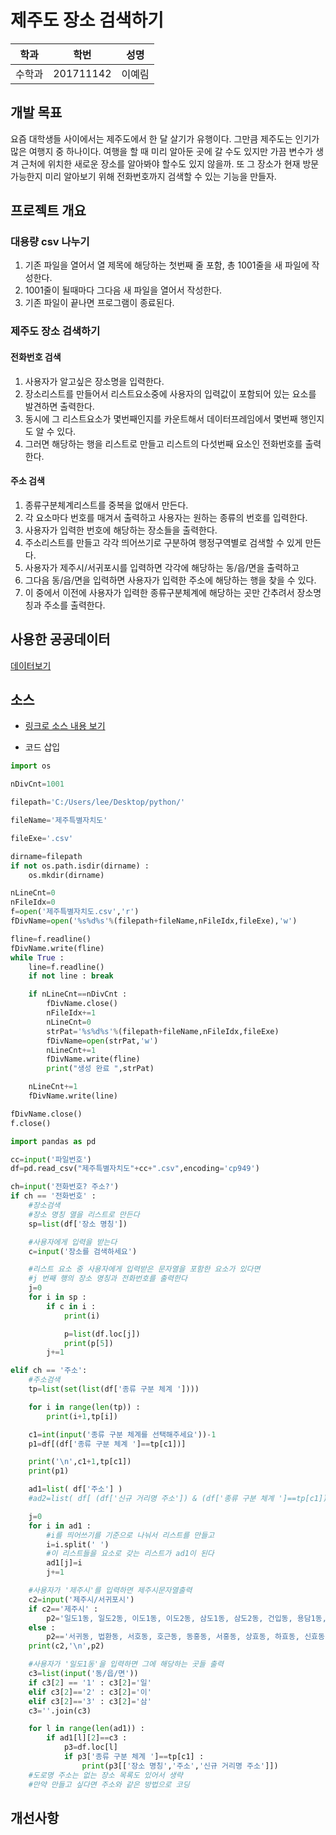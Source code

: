 # 제주도 장소 검색하기

| 학과 | 학번 | 성명 |
| --- | --- | --- |
| 수학과 | 201711142 | 이예림 |

## 개발 목표
요즘 대학생들 사이에서는 제주도에서 한 달 살기가 유행이다. 그만큼 제주도는 인기가 많은 여행지 중 하나이다.
여행을 할 때 미리 알아둔 곳에 갈 수도 있지만 가끔 변수가 생겨 근처에 위치한 새로운 장소를 알아봐야 할수도 있지 않을까. 또 그 장소가 현재 방문가능한지 미리 알아보기 위해 전화번호까지 검색할 수 있는 기능을 만들자. 

## 프로젝트 개요
### 대용량 csv 나누기
1. 기존 파일을 열어서 열 제목에 해당하는 첫번째 줄 포함, 총 1001줄을 새 파일에 작성한다.
2. 1001줄이 될때마다 그다음 새 파일을 열어서 작성한다.
3. 기존 파일이 끝나면 프로그램이 종료된다.
### 제주도 장소 검색하기
#### 전화번호 검색
1. 사용자가 알고싶은 장소명을 입력한다.
2. 장소리스트를 만들어서 리스트요소중에 사용자의 입력값이 포함되어 있는 요소를 발견하면 출력한다.
3. 동시에 그 리스트요소가 몇번째인지를 카운트해서 데이터프레임에서 몇번째 행인지도 알 수 있다.
4. 그러면 해당하는 행을 리스트로 만들고 리스트의 다섯번째 요소인 전화번호를 출력한다.
#### 주소 검색
1. 종류구분체계리스트를 중복을 없애서 만든다.
2. 각 요소마다 번호를 매겨서 출력하고 사용자는 원하는 종류의 번호를 입력한다.
3. 사용자가 입력한 번호에 해당하는 장소들을 출력한다.
4. 주소리스트를 만들고 각각 띄어쓰기로 구분하여 행정구역별로 검색할 수 있게 만든다.
5. 사용자가 제주시/서귀포시를 입력하면 각각에 해당하는 동/읍/면을 출력하고
6. 그다음 동/읍/면을 입력하면 사용자가 입력한 주소에 해당하는 행을 찾을 수 있다.
7. 이 중에서 이전에 사용자가 입력한 종류구분체계에 해당하는 곳만 간추려서 장소명칭과 주소를 출력한다.

## 사용한 공공데이터 
[데이터보기](https://www.data.go.kr/dataset/15004770/fileData.do)

## 소스
* [링크로 소스 내용 보기](https://www.youtube.com/watch?v=Ix2IiLX6mS0) 

* 코드 삽입
~~~python
import os

nDivCnt=1001

filepath='C:/Users/lee/Desktop/python/'

fileName='제주특별자치도'

fileExe='.csv'

dirname=filepath
if not os.path.isdir(dirname) :
    os.mkdir(dirname)

nLineCnt=0
nFileIdx=0
f=open('제주특별자치도.csv','r')
fDivName=open('%s%d%s'%(filepath+fileName,nFileIdx,fileExe),'w')

fline=f.readline()
fDivName.write(fline)
while True :
    line=f.readline()
    if not line : break

    if nLineCnt==nDivCnt :
        fDivName.close()
        nFileIdx+=1
        nLineCnt=0
        strPat='%s%d%s'%(filepath+fileName,nFileIdx,fileExe)
        fDivName=open(strPat,'w')
        nLineCnt+=1
        fDivName.write(fline)
        print("생성 완료 ",strPat)

    nLineCnt+=1
    fDivName.write(line)

fDivName.close()
f.close()
~~~
~~~python
import pandas as pd

cc=input('파일번호')
df=pd.read_csv("제주특별자치도"+cc+".csv",encoding='cp949')

ch=input('전화번호? 주소?')
if ch == '전화번호' :
    #장소검색
    #장소 명칭 열을 리스트로 만든다
    sp=list(df['장소 명칭'])

    #사용자에게 입력을 받는다
    c=input('장소를 검색하세요')

    #리스트 요소 중 사용자에게 입력받은 문자열을 포함한 요소가 있다면
    #j 번째 행의 장소 명칭과 전화번호를 출력한다
    j=0
    for i in sp :
        if c in i :
            print(i)

            p=list(df.loc[j])
            print(p[5])
        j+=1

elif ch == '주소':
    #주소검색
    tp=list(set(list(df['종류 구분 체계 '])))

    for i in range(len(tp)) :
        print(i+1,tp[i])

    c1=int(input('종류 구분 체계를 선택해주세요'))-1
    p1=df[(df['종류 구분 체계 ']==tp[c1])]

    print('\n',c1+1,tp[c1])
    print(p1)

    ad1=list( df['주소'] )
    #ad2=list( df[ (df['신규 거리명 주소']) & (df['종류 구분 체계 ']==tp[c1]) ] )

    j=0
    for i in ad1 :
        #i를 띄어쓰기를 기준으로 나눠서 리스트를 만들고
        i=i.split(' ')
        #이 리스트들을 요소로 갖는 리스트가 ad1이 된다
        ad1[j]=i
        j+=1

    #사용자가 '제주시'를 입력하면 제주시문자열출력
    c2=input('제주시/서귀포시')
    if c2=='제주시' :
        p2='일도1동, 일도2동, 이도1동, 이도2동, 삼도1동, 삼도2동, 건입동, 용담1동, 용담2동, 용담3동, 화북1동, 화북2동, 삼양1동, 삼양2동, 삼양3동, 봉개동, 아라1동, 아라2동, 오라1동, 오라2동, 오라3동, 노형동, 외도1동, 외도2동, 이호1동, 이호2동, 도두1동, 도두2동, 도남동, 도련1동, 도련2동, 용강동, 회천동, 오등동, 월평동, 영평동, 연동, 도평동, 해안동, 내도동, 한림읍, 애월읍, 구좌읍, 조천읍, 한경면, 추자면, 우도면, 화북동, 삼양동, 아라동, 오라동, 외도동, 이호동, 도두동'
    else :
        p2=='서귀동, 법환동, 서호동, 호근동, 동홍동, 서홍동, 상효동, 하효동, 신효동, 보목동, 토평동, 중문동, 회수동, 대포동, 월평동, 강정동, 도순동, 하원동, 색달동, 상예동, 하예동, 영남동, 대정읍, 남원읍, 성산읍, 안덕면, 표선면, 송산동, 정방동, 중앙동, 천지동, 효돈동, 영천동, 대륜동, 대천동, 예래동'
    print(c2,'\n',p2)

    #사용자가 '일도1동'을 입력하면 그에 해당하는 곳들 출력
    c3=list(input('동/읍/면'))
    if c3[2] == '1' : c3[2]='일'
    elif c3[2]=='2' : c3[2]='이'
    elif c3[2]=='3' : c3[2]='삼'
    c3=''.join(c3)

    for l in range(len(ad1)) :
        if ad1[l][2]==c3 :
            p3=df.loc[l]
            if p3['종류 구분 체계 ']==tp[c1] :
                print(p3[['장소 명칭','주소','신규 거리명 주소']])
    #도로명 주소는 없는 장소 목록도 있어서 생략
    #만약 만들고 싶다면 주소와 같은 방법으로 코딩
~~~

## 개선사항 
